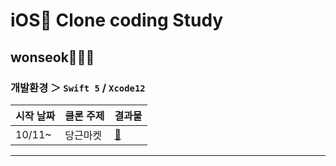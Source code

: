 # iOS Clone coding Study
## wonseok🙋🏽‍♂️

### 개발환경 ＞ `Swift 5` / `Xcode12`

| 시작 날짜 | 클론 주제| 결과물 |
|-------|----------|-------|
| 10/11~ |  당근마켓 |[🥕](./CarrotMarket)|
---
